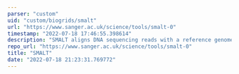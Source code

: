 ```yaml
---
parser: "custom"
uid: "custom/biogrids/smalt"
url: "https://www.sanger.ac.uk/science/tools/smalt-0"
timestamp: "2022-07-18 17:46:55.398614"
description: "SMALT aligns DNA sequencing reads with a reference genome.  Reads from a wide range of sequencing platforms can be processed, for example Illumina, Roche-454, Ion Torrent, PacBio or ABI-Sanger. Paired reads are supported. There is no support for SOLiD reads."
repo_url: "https://www.sanger.ac.uk/science/tools/smalt-0"
title: "SMALT"
date: "2022-07-18 21:23:31.769772"
---
```

